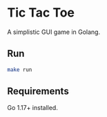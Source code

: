 # Tic Tac Toe

A simplistic GUI game in Golang.

## Run

```bash
make run
```

## Requirements

Go 1.17+ installed.
